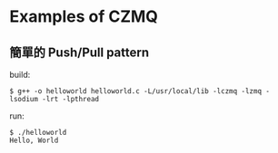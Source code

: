 # Examples of CZMQ

## 簡單的 Push/Pull pattern


build:
```shell
$ g++ -o helloworld helloworld.c -L/usr/local/lib -lczmq -lzmq -lsodium -lrt -lpthread
```

run:
```shell
$ ./helloworld
Hello, World
```

## 
